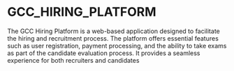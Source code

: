 # GCC_HIRING_PLATFORM
The GCC Hiring Platform is a  web-based application designed to facilitate the hiring and recruitment process. The platform offers essential features such as user registration, payment processing, and the ability to take exams as part of the candidate evaluation process. It provides a seamless experience for both recruiters and candidates
